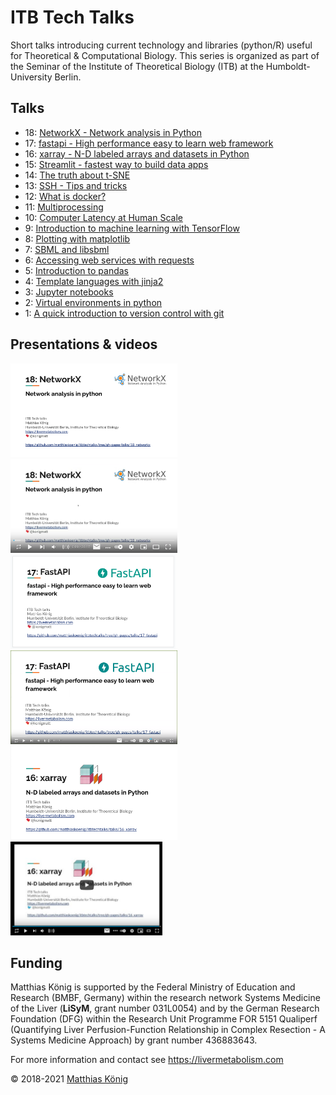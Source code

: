 # ITB Tech Talks

Short talks introducing current technology and libraries (python/R) useful for Theoretical & Computational Biology.
This series is organized as part of the Seminar of the Institute of Theoretical Biology (ITB) at the Humboldt-University Berlin.

## Talks
- 18: [NetworkX - Network analysis in Python](./talks/18_networkx)
- 17: [fastapi - High performance easy to learn web framework](./talks/17_fastapi)
- 16: [xarray - N-D labeled arrays and datasets in Python](./talks/16_xarray)
- 15: [Streamlit - fastest way to build data apps](./talks/15_streamlit)
- 14: [The truth about t-SNE](./talks/14_tsne)
- 13: [SSH - Tips and tricks](./talks/13_ssh)
- 12: [What is docker?](./talks/12_docker)
- 11: [Multiprocessing](./talks/11_multiprocessing)
- 10: [Computer Latency at Human Scale](./talks/10_latency) 
- 9: [Introduction to machine learning with TensorFlow](./talks/09_tensorflow) 
- 8: [Plotting with matplotlib](./talks/08_matplotlib)
- 7: [SBML and libsbml](./talks/07_libsbml)
- 6: [Accessing web services with requests](./talks/06_requests) 
- 5: [Introduction to pandas](./talks/05_pandas)
- 4: [Template languages with jinja2](./talks/04_templates) 
- 3: [Jupyter notebooks](./talks/03_jupyter)
- 2: [Virtual environments in python](./talks/02_virtualenv) 
- 1: [A quick introduction to version control with git](./talks/01_git)

## Presentations & videos
<a href="https://docs.google.com/presentation/d/e/2PACX-1vTj5LUc7ff340WAzh8DtZLuh-VWOosa9GhnZzeyjr5eflbdN0i7dPk7k7u-MDkVZ0iXDhq-7FT5Naoj/pub?start=false&loop=false&delayms=3000" target="_blank">
    <img src="./talks/18_networkx/presentation.png" height="150"/>
</a>
<a href="https://youtu.be/1e_iIcIen9s" target="_blank">
    <img src="./talks/18_networkx/video.png" height="150"/>
</a>
<br />
<a href="https://docs.google.com/presentation/d/e/2PACX-1vSYF_7DNzWc2d2Bz5a9ersy05IAooEzBwh5xxztXNfm89Qw9BPUBmaAdYQ6jcAnGkg-DmI01-LJ2hMg/pub?start=false&loop=false&delayms=3000" target="_blank">
    <img src="./talks/17_fastapi/presentation.png" height="150"/>
</a> 
<a href="https://www.youtube.com/watch?v=UJdf5RCrvio" target="_blank">
    <img src="./talks/17_fastapi/video.png" height="150"/>
</a>
<br />
<a href="https://docs.google.com/presentation/d/e/2PACX-1vQMlOV4Mb7uWqQLwvPC_o_xJwITfAsC-ho8kGQ0TZVPkZENnfComE3eyg5O7gCp6qIn9hU5KzzScJ1w/pub?start=false&loop=false&delayms=3000" target="_blank">
    <img src="./talks/16_xarray/presentation.png" height="150" alt="presentation"/>
</a> 
<a href="https://youtu.be/RQL4M52oRZU" target="_blank">
    <img src="./talks/16_xarray/video.png" height="150" alt="video"/>
</a>

## Funding
Matthias König is supported by the Federal Ministry of Education and Research (BMBF, Germany)
within the research network Systems Medicine of the Liver (**LiSyM**, grant number 031L0054) 
and by the German Research Foundation (DFG) within the Research Unit Programme FOR 5151 
Qualiperf (Quantifying Liver Perfusion-Function Relationship in Complex Resection - 
A Systems Medicine Approach) by grant number 436883643.

For more information and contact see https://livermetabolism.com

&copy; 2018-2021 [Matthias König](https://livermetabolism.com)
